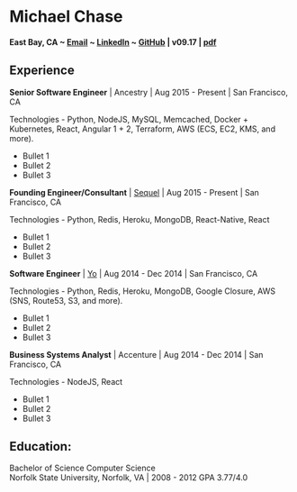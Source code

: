 # Michael Chase
#### East Bay, CA ~ [Email](mailto:mrmchase08+github@gmail.com) ~ [LinkedIn](https://www.linkedin.com/in/mikechase01/) ~ [GitHub](https://github.com/reallistic) | v09.17 | [pdf](resume.pdf)


## Experience
**Senior Software Engineer** | Ancestry | Aug 2015 - Present | San Francisco, CA
> <boilerplate>

Technologies - Python, NodeJS, MySQL, Memcached, Docker + Kubernetes, React, Angular 1 + 2, Terraform, AWS (ECS, EC2, KMS, and more).

- Bullet 1
- Bullet 2
- Bullet 3


**Founding Engineer/Consultant** | [Sequel](https://www.sequel.me) | Aug 2015 - Present | San Francisco, CA
> <boilerplate>

Technologies - Python, Redis, Heroku, MongoDB, React-Native, React
- Bullet 1
- Bullet 2
- Bullet 3


**Software Engineer** | [Yo](https://www.justyo.co) | Aug 2014 - Dec 2014 | San Francisco, CA
> <boilerplate>

Technologies - Python, Redis, Heroku, MongoDB, Google Closure, AWS (SNS, Route53, S3, and more).
- Bullet 1
- Bullet 2
- Bullet 3


**Business Systems Analyst** | Accenture | Aug 2014 - Dec 2014 | San Francisco, CA
> <boilerplate>

Technologies - NodeJS, React
- Bullet 1
- Bullet 2
- Bullet 3



## Education:
Bachelor of Science Computer Science<br/>
Norfolk State University, Norfolk, VA | 2008 - 2012
GPA 3.77/4.0
